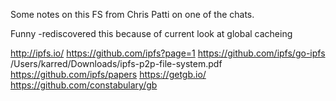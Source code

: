 
<!--
-->

Some notes on this FS from Chris Patti on one of the chats.

Funny -rediscovered this because of current look at global cacheing

http://ipfs.io/
https://github.com/ipfs?page=1
https://github.com/ipfs/go-ipfs
/Users/karred/Downloads/ipfs-p2p-file-system.pdf
https://github.com/ipfs/papers
https://getgb.io/
https://github.com/constabulary/gb


<!-- vim: set autoindent expandtab sw=4 syntax=markdown: -->
